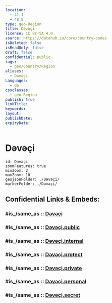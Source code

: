 ```yaml
---
location:
  - 41.1
  - 48.8
type: geo-Region
title: Dəvəçi
license: CC BY-SA 4.0
source: https://datahub.io/core/country-codes
isDeleted: false
isReadOnly: false
draft: false
confidential: public
tags:
  - geo/Country/Region
aliases:
  - Dəvəçi
Languages:
  - de
cssclasses:
  - geo-Region
publish: true
linkTitle:
keywords:
layout:
publishDate:
expiryDate:
---
```


# Dəvəçi

```leaflet
id: Dəvəçi
zoomFeatures: true 
minZoom: 2 
maxZoom: 18
geojsonFolder: ./Dəvəçi/
markerFolder: ./Dəvəçi/
```


## Confidential Links & Embeds: 

### #is_/same_as :: [Dəvəçi](/_Standards/Earth/Continent/Asia/Asia~North~West/Azerbaijan/Regions~Azerbaijan/Quba-Khachmaz/counties~Quba-Khachmaz/Dəvəçi.md) 

### #is_/same_as :: [Dəvəçi.public](/_public/Earth/Continent/Asia/Asia~North~West/Azerbaijan/Regions~Azerbaijan/Quba-Khachmaz/counties~Quba-Khachmaz/Dəvəçi.public.md) 

### #is_/same_as :: [Dəvəçi.internal](/_internal/Earth/Continent/Asia/Asia~North~West/Azerbaijan/Regions~Azerbaijan/Quba-Khachmaz/counties~Quba-Khachmaz/Dəvəçi.internal.md) 

### #is_/same_as :: [Dəvəçi.protect](/_protect/Earth/Continent/Asia/Asia~North~West/Azerbaijan/Regions~Azerbaijan/Quba-Khachmaz/counties~Quba-Khachmaz/Dəvəçi.protect.md) 

### #is_/same_as :: [Dəvəçi.private](/_private/Earth/Continent/Asia/Asia~North~West/Azerbaijan/Regions~Azerbaijan/Quba-Khachmaz/counties~Quba-Khachmaz/Dəvəçi.private.md) 

### #is_/same_as :: [Dəvəçi.personal](/_personal/Earth/Continent/Asia/Asia~North~West/Azerbaijan/Regions~Azerbaijan/Quba-Khachmaz/counties~Quba-Khachmaz/Dəvəçi.personal.md) 

### #is_/same_as :: [Dəvəçi.secret](/_secret/Earth/Continent/Asia/Asia~North~West/Azerbaijan/Regions~Azerbaijan/Quba-Khachmaz/counties~Quba-Khachmaz/Dəvəçi.secret.md)

